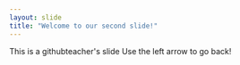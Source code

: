 ```yaml
---
layout: slide
title: "Welcome to our second slide!"
---
```

This is a githubteacher's slide
Use the left arrow to go back!